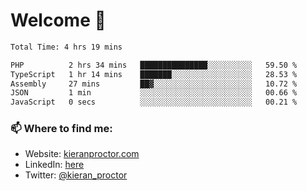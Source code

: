 # Welcome 🦘

<!--START_SECTION:waka-->

```txt
Total Time: 4 hrs 19 mins

PHP          2 hrs 34 mins   ███████████████░░░░░░░░░░   59.50 %
TypeScript   1 hr 14 mins    ███████░░░░░░░░░░░░░░░░░░   28.53 %
Assembly     27 mins         ██▓░░░░░░░░░░░░░░░░░░░░░░   10.72 %
JSON         1 min           ░░░░░░░░░░░░░░░░░░░░░░░░░   00.66 %
JavaScript   0 secs          ░░░░░░░░░░░░░░░░░░░░░░░░░   00.21 %
```

<!--END_SECTION:waka-->

### 📫 Where to find me:

-   Website: [kieranproctor.com](https://kieranproctor.com/)
-   LinkedIn: [here](https://www.linkedin.com/in/kieran-proctor-086b5a159/)
-   Twitter: [@kieran_proctor](https://twitter.com/kieran_proctor)
